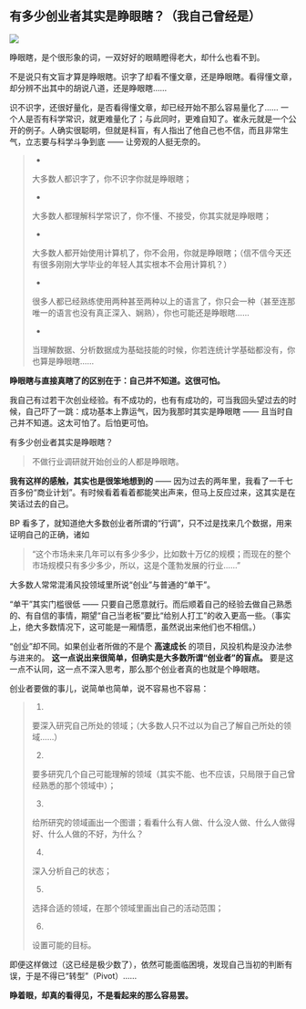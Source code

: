 ## 有多少创业者其实是睁眼瞎？（我自己曾经是）
 ![](http://mmbiz.qpic.cn/mmbiz/BDcu2rMySicqnoeQHJCNhBVSqia0q8eoWMU728ibbK4tmvkuC58IVAGOrKhE2SFyBcEudmutlCRVGdSnPSKIiaVrlg/640?wx_fmt=jpeg&wxfrom=5)
<head><meta http-equiv="Content-Type" content="text/html; charset=utf-8"></head>
睁眼瞎，是个很形象的词，一双好好的眼睛瞪得老大，却什么也看不到。

不是说只有文盲才算是睁眼瞎。识字了却看不懂文章，还是睁眼瞎。看得懂文章，却分辨不出其中的胡说八道，还是睁眼瞎……



识不识字，还很好量化，是否看得懂文章，却已经开始不那么容易量化了…… 一个人是否有科学常识，就更难量化了；与此同时，更难自知了。崔永元就是一个公开的例子。人确实很聪明，但就是科盲，有人指出了他自己也不信，而且非常生气，立志要与科学斗争到底 —— 让旁观的人挺无奈的。

> - 
> 
> 大多数人都识字了，你不识字你就是睁眼瞎；
> 
> - 
> 
> 大多数人都理解科学常识了，你不懂、不接受，你其实就是睁眼瞎；
> 
> - 
> 
> 大多数人都开始使用计算机了，你不会用，你就是睁眼瞎；（信不信今天还有很多刚刚大学毕业的年轻人其实根本不会用计算机？）
> 
> - 
> 
> 很多人都已经熟练使用两种甚至两种以上的语言了，你只会一种（甚至连那唯一的语言也没有真正深入、娴熟），你也可能还是睁眼瞎……
> 
> - 
> 
> 当理解数据、分析数据成为基础技能的时候，你若连统计学基础都没有，你也算是睁眼瞎……

**睁眼瞎与直接真瞎了的区别在于：自己并不知道。这很可怕。**



我自己有过若干次创业经验。有不成功的，也有有成功的，可当我回头望过去的时候，自己吓了一跳：成功基本上靠运气，因为我那时其实是睁眼瞎 —— 且当时自己并不知道。这太可怕了。后怕更可怕。

有多少创业者其实是睁眼瞎？

> 不做行业调研就开始创业的人都是睁眼瞎。

**我有这样的感触，其实也是很笨地想到的** —— 因为过去的两年里，我看了一千七百多份“商业计划”。有时候看着看着都能笑出声来，但马上反应过来，这其实是在笑话过去的自己。

BP 看多了，就知道绝大多数创业者所谓的“行调”，只不过是找来几个数据，用来证明自己的正确，诸如

> “这个市场未来几年可以有多少多少，比如数十万亿的规模；而现在的整个市场规模只有多少多少，所以，这是个蓬勃发展的行业……”

大多数人常常混淆风投领域里所说“创业”与普通的“单干”。

“单干”其实门槛很低 —— 只要自己愿意就行。而后顺着自己的经验去做自己熟悉的、有自信的事情，期望“自己当老板”要比“给别人打工”的收入更高一些。（事实上，绝大多数情况下，这可能是一厢情愿，虽然说出来他们也不相信。）

“创业”却不同。如果创业者所做的不是个 **高速成长** 的项目，风投机构是没办法参与进来的。 **这一点说出来很简单，但确实是大多数所谓“创业者”的盲点。** 要是这一点不认同，这一点不深入思考，那么那个创业者真的也就是个睁眼瞎。

创业者要做的事儿，说简单也简单，说不容易也不容易：

> 1. 
> 
> 要深入研究自己所处的领域；（大多数人只不过以为自己了解自己所处的领域……）
> 
> 2. 
> 
> 要多研究几个自己可能理解的领域（其实不能、也不应该，只局限于自己曾经熟悉的那个领域中）；
> 
> 3. 
> 
> 给所研究的领域画出一个图谱；看看什么有人做、什么没人做、什么人做得好、什么人做的不好，为什么？
> 
> 4. 
> 
> 深入分析自己的状态；
> 
> 5. 
> 
> 选择合适的领域，在那个领域里画出自己的活动范围；
> 
> 6. 
> 
> 设置可能的目标。

即便这样做过（这已经是极少数了），依然可能面临困境，发现自己当初的判断有误，于是不得已“转型”（Pivot）……

**睁着眼，却真的看得见，不是看起来的那么容易罢。**

